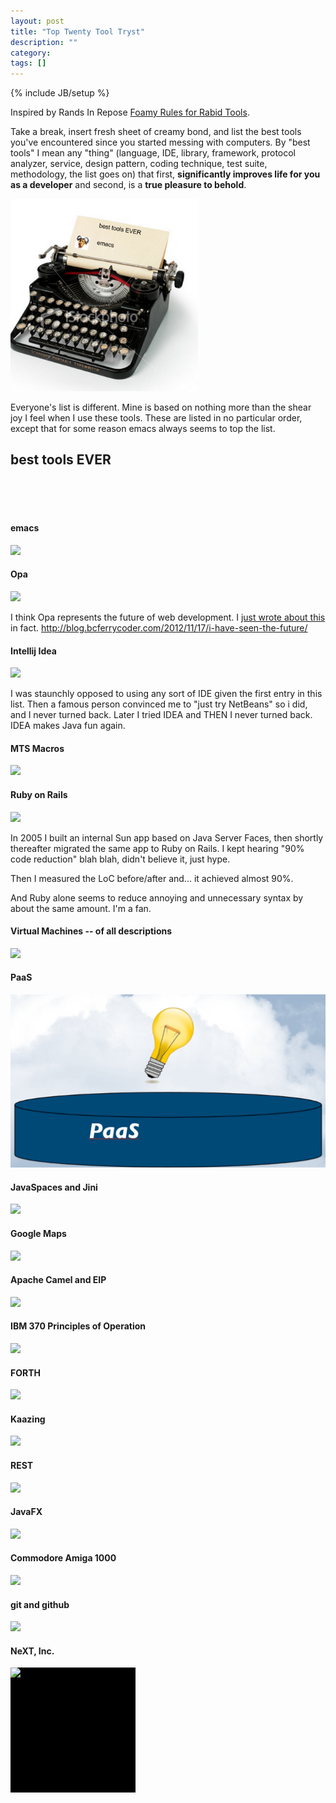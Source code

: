 ```yaml
---
layout: post
title: "Top Twenty Tool Tryst"
description: ""
category: 
tags: []
---
```

{% include JB/setup %}

Inspired by Rands In Repose [Foamy Rules for
Rabid Tools](http://www.randsinrepose.com/archives/2009/11/02/the_foamy_rules_for_rabid_tools.html).

Take a break, insert fresh sheet of creamy bond, and list the best
tools you've encountered since you started messing with
computers. By "best tools" I mean any "thing"
(language, IDE, library, framework, protocol analyzer, service, design pattern,
coding technique, test suite, methodology, the list goes on) that first,
**significantly improves life for you as a developer** and second, is a
**true pleasure to behold**.

<img width="300" src="/assets/images/besttools.png">



Everyone's list is different. Mine is based on nothing more than the
shear joy I feel when I use these tools. These are listed in no
particular order, except that for some reason emacs always seems to
top the list.

## best tools EVER
<br />
<br />
<br />



#### emacs

<img width="200px" src="http://www.gnu.org/graphics/bahlon/3d-gnu-head.jpg">

#### Opa

<img
src="http://a0.twimg.com/profile_images/1817816253/opa-cloud-logo-sq.png">

I think Opa represents the future of web development. I [just wrote
about this
](http://blog.bcferrycoder.com/2012/11/17/i-have-seen-the-future/) in
fact.  http://blog.bcferrycoder.com/2012/11/17/i-have-seen-the-future/


#### Intellij Idea

<img src="http://blog.mgm-tp.com/wp-content/uploads/2010/03/IntellIJ-IDEA-Logo.png">

I was staunchly opposed to using any sort of IDE given the first entry
in this list. Then a famous person convinced me to "just try NetBeans"
so i did, and I never turned back. Later I tried IDEA and THEN I never
turned back. IDEA makes Java fun again.

#### MTS Macros

<img width="360" src="http://mtswiki.westwood-tech.com/3270-12p.png">


#### Ruby on Rails

<img src="http://itekblog.com/wp-content/uploads/2012/07/railslogo.png">

In 2005 I built an internal Sun app based on Java Server Faces, then
shortly thereafter migrated the same app to Ruby on Rails. I kept
hearing "90% code reduction" blah blah, didn't believe it, just hype.

Then I measured the LoC before/after and... it achieved almost 90%. 

And Ruby alone seems to reduce annoying and unnecessary syntax by
about the same amount. I'm a fan.



#### Virtual Machines -- of all descriptions

<img src="http://www.pokerbotshop.com/Poker_bot_VM.jpg">

#### PaaS

<img src="/assets/images/lightbulb-paas.png">

#### JavaSpaces and Jini

<img src="http://s3images.coroflot.com/user_files/individual_files/original_362839_Tp1DvnUpJJ1DMdsSYcXocKuXH.jpg">

####  Google Maps

<img src="http://t3.gstatic.com/images?q=tbn:ANd9GcQYy_jyNaXHsuGakjinauEJ6nwoDUhabLSguEmvh8mng3e_hgScarQf6gSc">

####  Apache Camel and EIP

<img src="http://camel.apache.org/images/camel-box-small.png">


####  IBM 370 Principles of Operation

<img src="http://3.bp.blogspot.com/_4zmB7e2GN6w/TIius8b998I/AAAAAAAAAvI/kHxCc8FDFOY/s1600/ibm+370+b.jpg">


####  FORTH

<img src="http://ecx.images-amazon.com/images/I/31xd6J2TQoL._SL500_AA300_.jpg">

####  Kaazing

<img src="http://3.bp.blogspot.com/_nCmIpaKSog4/SEH7tNJXVeI/AAAAAAAABfs/O6LeCvjv8Vg/s320/KaazingPwrd_RGB_WhiteOnOran.gif">

####  REST

<img src="http://unrealitymag.com/wp-content/uploads/2009/02/cartoon_dads_1.jpg">

####  JavaFX

<img src="http://mikecann.co.uk/wp-content/uploads/2009/12/javafx_logo_color_1.jpg">

####  Commodore Amiga 1000

<img src="https://encrypted-tbn3.gstatic.com/images?q=tbn:ANd9GcT9TzahC_QwKd3F1HDVO6P_gH-5fPLcMDnvHbnwKJcucu1IZUa6KQ">

####  git and github

<img src="http://gems.github.com/octocat.png">

####  NeXT, Inc.

<div style="background-color:black;width:200px;height:200px;">
<img src="http://nextstuff.info/images/nexthalo.gif">
</div>
